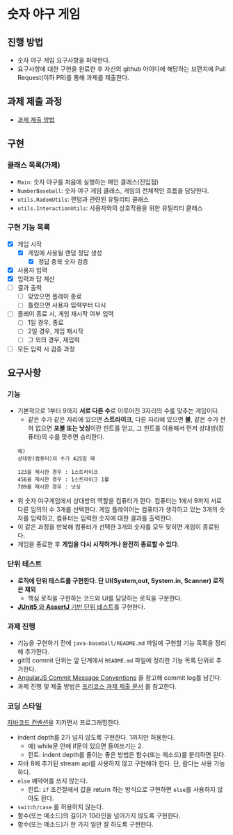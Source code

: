 # 숫자 야구 게임

## 진행 방법

* 숫자 야구 게임 요구사항을 파악한다.
* 요구사항에 대한 구현을 완료한 후 자신의 github 아이디에 해당하는 브랜치에 Pull Request(이하 PR)를 통해 과제를 제출한다.

## 과제 제출 과정

* [과제 제출 방법](https://github.com/next-step/nextstep-docs/tree/master/ent-precourse)

## 구현

### 클래스 목록(가제)

- `Main`: 숫자 야구를 처음에 실행하는 메인 클래스(진입점)
- `NumberBaseball`: 숫자 야구 게임 클래스, 게임의 전체적인 흐름을 담당한다.
- `utils.RadomUtils`: 랜덤과 관련된 유틸리티 클래스
- `utils.InteractionUtils`: 사용자와의 상호작용을 위한 유틸리티 클래스

### 구현 기능 목록

- [x] 게임 시작
    - [x] 게임에 사용될 랜덤 정답 생성
        - [x] 정답 중복 숫자 검증
- [x] 사용자 입력
- [x] 입력과 답 계산
- [ ] 결과 출력
    - [ ] 맞았으면 플레이 종료
    - [ ] 틀렸으면 사용자 입력부터 다시
- [ ] 플레이 종료 시, 게임 재시작 여부 입력
    - [ ] 1일 경우, 종료
    - [ ] 2일 경우, 게임 재시작
    - [ ] 그 외의 경우, 재입력
- [ ] 모든 입력 시 검증 과정

## 요구사항

### 기능

- 기본적으로 1부터 9까지 **서로 다른 수**로 이루어진 3자리의 수를 맞추는 게임이다.
    - 같은 수가 같은 자리에 있으면 **스트라이크**, 다른 자리에 있으면 **볼**, 같은 수가 전혀 없으면 **포볼 또는 낫싱**이란 힌트를 얻고, 그 힌트를 이용해서 먼저 상대방(컴퓨터)의 수를 맞추면
      승리한다.
    ```text
    예)
    상대방(컴퓨터)의 수가 425일 때
  
    123을 제시한 경우 : 1스트라이크
    456을 제시한 경우 : 1스트라이크 1볼
    789를 제시한 경우 : 낫싱
    ```
- 위 숫자 야구게임에서 상대방의 역할을 컴퓨터가 한다. 컴퓨터는 1에서 9까지 서로 다른 임의의 수 3개를 선택한다. 게임 플레이어는 컴퓨터가 생각하고 있는 3개의 숫자를 입력하고, 컴퓨터는 입력한 숫자에 대한
  결과를 출력한다.
- 이 같은 과정을 반복해 컴퓨터가 선택한 3개의 숫자를 모두 맞히면 게임이 종료된다.
- 게임을 종료한 후 **게임을 다시 시작하거나 완전히 종료할 수 있다.**

### 단위 테스트

- **로직에 단위 테스트를 구현한다. 단 UI(System,out, System.in, Scanner) 로직은 제외**
    - 핵심 로직을 구현하는 코드와 UI를 담당하는 로직을 구분한다.
- [**JUnit5** 와 **AssertJ**
  기반 단위 테스트](https://drive.google.com/file/d/1Gsn5ObkoNPi9i7pmBtEBTAONSImtWF4M/view?usp=sharing)를 구현한다.

### 과제 진행

- 기능을 구현하기 전에 `java-baseball/README.md` 파일에 구현할 기능 목록을 정리해 추가한다.
- git의 commit 단위는 앞 단계에서 `README.md` 파일에 정리한 기능 목록 단위로 추가한다.
- [AngularJS Commit Message Conventions](https://gist.github.com/stephenparish/9941e89d80e2bc58a153) 을 참고해 commit log를
  남긴다.
- 과제 진행 및 제출 방법은 [프리코스 과제 제출 문서](https://github.com/next-step/nextstep-docs/tree/master/ent-precourse) 를 참고한다.

### 코딩 스타일

[자바코드 컨벤션](https://github.com/woowacourse/woowacourse-docs/tree/master/styleguide/java)을 지키면서 프로그래밍한다.

- indent depth를 2가 넘지 않도록 구현한다. 1까지만 허용한다.
    - 예) while문 안에 if문이 있으면 들여쓰기는 2.
    - 힌트: indent depth를 줄이는 좋은 방법은 함수(또는 메소드)를 분리하면 된다.
- 자바 8에 추가된 stream api를 사용하지 않고 구현해야 한다. 단, 람다는 사용 가능하다.
- `else` 예약어를 쓰지 않는다.
    - 힌트: `if` 조건절에서 값을 return 하는 방식으로 구현하면 `else`를 사용하지 않아도 된다.
- `switch/case` 를 허용하지 않는다.
- 함수(또는 메소드)의 길이가 10라인을 넘어가지 않도록 구현한다.
- 함수(또는 메소드)가 한 가지 일만 잘 하도록 구현한다.
